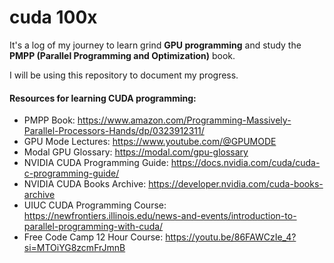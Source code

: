 # cuda 100x

It's a log of my journey to learn grind **GPU programming** and study the **PMPP (Parallel Programming and Optimization)** book.

I will be using this repository to document my progress.

#### Resources for learning CUDA programming:
- PMPP Book: https://www.amazon.com/Programming-Massively-Parallel-Processors-Hands/dp/0323912311/
- GPU Mode Lectures: https://www.youtube.com/@GPUMODE
- Modal GPU Glossary: https://modal.com/gpu-glossary
- NVIDIA CUDA Programming Guide: https://docs.nvidia.com/cuda/cuda-c-programming-guide/
- NVIDIA CUDA Books Archive: https://developer.nvidia.com/cuda-books-archive
- UIUC CUDA Programming Course: https://newfrontiers.illinois.edu/news-and-events/introduction-to-parallel-programming-with-cuda/
- Free Code Camp 12 Hour Course: https://youtu.be/86FAWCzIe_4?si=MTOiYG8zcmFrJmnB
